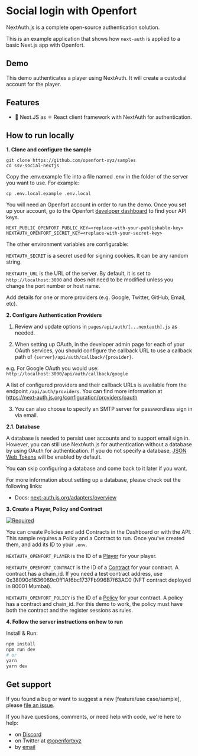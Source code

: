 # Social login with Openfort

NextAuth.js is a complete open-source authentication solution.

This is an example application that shows how `next-auth` is applied to a basic Next.js app with Openfort.


## Demo

This demo authenticates a player using NextAuth. It will create a custodial account for the player.


## Features

- 🍨 Next.JS as ⚛️ React client framework with NextAuth for authentication.
  

## How to run locally

**1. Clone and configure the sample**

```
git clone https://github.com/openfort-xyz/samples
cd ssv-social-nextjs
```

Copy the .env.example file into a file named .env in the folder of the server you want to use. For example:

```
cp .env.local.example .env.local
```

You will need an Openfort account in order to run the demo. Once you set up your account, go to the Openfort [developer dashboard](https://dashboard.openfort.xyz/apikeys) to find your API keys.

```
NEXT_PUBLIC_OPENFORT_PUBLIC_KEY=<replace-with-your-publishable-key>
NEXTAUTH_OPENFORT_SECRET_KEY=<replace-with-your-secret-key>
```

The other environment variables are configurable:

`NEXTAUTH_SECRET` is a secret used for signing cookies. It can be any random string.

`NEXTAUTH_URL` is the URL of the server. By default, it is set to `http://localhost:3000` and does not need to be modified unless you change the port number or host name.

Add details for one or more providers (e.g. Google, Twitter, GitHub, Email, etc).


**2. Configure Authentication Providers**

1. Review and update options in `pages/api/auth/[...nextauth].js` as needed.

2. When setting up OAuth, in the developer admin page for each of your OAuth services, you should configure the callback URL to use a callback path of `{server}/api/auth/callback/{provider}`.

e.g. For Google OAuth you would use: `http://localhost:3000/api/auth/callback/google`

A list of configured providers and their callback URLs is available from the endpoint `/api/auth/providers`. You can find more information at https://next-auth.js.org/configuration/providers/oauth

3. You can also choose to specify an SMTP server for passwordless sign in via email.

**2.1. Database**

A database is needed to persist user accounts and to support email sign in. However, you can still use NextAuth.js for authentication without a database by using OAuth for authentication. If you do not specify a database, [JSON Web Tokens](https://jwt.io/introduction) will be enabled by default.

You **can** skip configuring a database and come back to it later if you want.

For more information about setting up a database, please check out the following links:

- Docs: [next-auth.js.org/adapters/overview](https://next-auth.js.org/adapters/overview)


**3. Create a Player, Policy and Contract**

[![Required](https://img.shields.io/badge/REQUIRED-TRUE-ORANGE.svg)](https://shields.io/)

You can create Policies and add Contracts in the Dashboard or with the API. This sample requires a Policy and a Contract to run. Once you've created them, and add its ID to your `.env`.

`NEXTAUTH_OPENFORT_PLAYER` is the ID of a [Player](https://www.openfort.xyz/docs/api/players#create-a-player) for your player. 

`NEXTAUTH_OPENFORT_CONTRACT` is the ID of a [Contract](https://www.openfort.xyz/docs/api/contracts#create-a-contract) for your contract. A contract has a chain_id. 
If you need a test contract address, use 0x38090d1636069c0ff1Af6bc1737Fb996B7f63AC0 (NFT contract deployed in 80001 Mumbai).

`NEXTAUTH_OPENFORT_POLICY` is the ID of a [Policy](https://www.openfort.xyz/docs/api/policies#create-a-policy) for your contract. A policy has a contract and chain_id. For this demo to work, the policy must have both the contract and the register sessions as rules.


**4. Follow the server instructions on how to run**

Install & Run:

```bash
npm install
npm run dev
# or
yarn
yarn dev
```


## Get support
If you found a bug or want to suggest a new [feature/use case/sample], please [file an issue](../../../issues).

If you have questions, comments, or need help with code, we're here to help:
- on [Discord](https://discord.com/invite/t7x7hwkJF4)
- on Twitter at [@openfortxyz](https://twitter.com/StripeDev)
- by [email](mailto:support+github@openfort.xyz)
